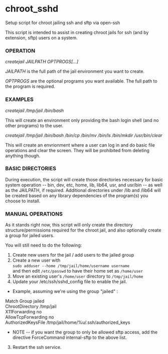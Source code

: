 # chroot_sshd
Setup script for chroot jailing ssh and sftp via open-ssh

This script is intended to assist in creating chroot jails for ssh (and
by extension, sftp) users on a system. 

### OPERATION

_createjail JAILPATH OPTPROGS[...]_

*JAILPATH* is the full path of the jail environment you want to create.

*OPTPROGS* are the optional programs you want available. The full path
to the program is required.

### EXAMPLES
  
  _createjail /tmp/jail /bin/bash_ 

This will create an environment only providing the bash login shell (and
no other programs) to the user.

 _createjail /tmp/jail /bin/bash /bin/cp /bin/mv /bin/ls /bin/mkdir
/usr/bin/clear_

This will create an envrionment where a user can log in and do basic
file operations and clear the screen.  They will be prohibited from
deleting anything though.

### BASIC DIRECTORIES

During execution, the script will create those directories necessary for
basic system operation -- bin, dev, etc, home, lib, lib64, usr, and
usr/bin -- as well as the JAILPATH, if required.  Additional directories
under /lib and /lib64 will be created based on any library dependencies
of the program(s) you choose to install.


### MANUAL OPERATIONS

As it stands right now, this script will only create the directory
structure/permissions required for the chroot jail, and also optionally
create a group for jailed users.

You will still need to do the following:

1. Create new users for the jail / add users to the jailed group
  1. Create a new user with  
     `sudo adduser --home /tmp/jail/home/username username`  
     and then edit `/etc/passwd` to have their home set as `/home/user`
  2. Move an existing user's `/home/user` directory to `/tmp/jail/home` 
2. Update your /etc/ssh/sshd_config file to enable the jail.
  * Example, assuming we're using the group "jailed" :
  
  Match Group jailed  
    ChrootDirectory /tmp/jail  
    X11Forwarding no  
    AllowTcpForwarding no  
    AuthorizedKeysFile /tmp/jail/home/%u/.ssh/authorized_keys
  
  * NOTE -- if you want the group to only be allowed sftp access, add
     the directive ForceCommand internal-sftp to the above list.  

3. Restart the ssh service.
